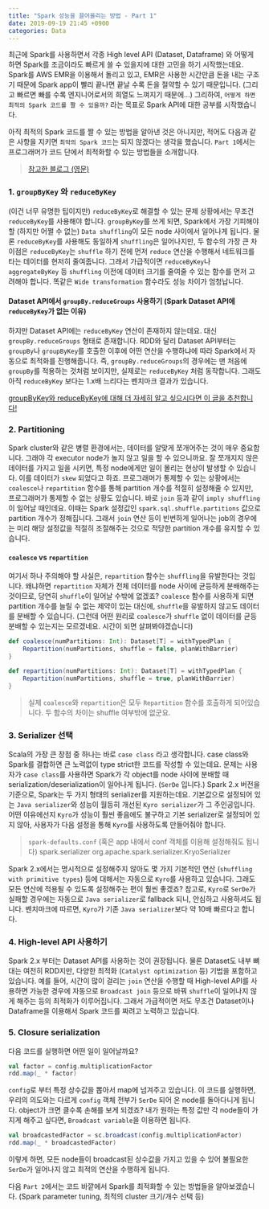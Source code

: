 ```yaml
---
title: "Spark 성능을 끌어올리는 방법 - Part 1"
date: 2019-09-19 21:45 +0900
categories: Data
---
```



최근에 Spark를 사용하면서 각종 High level API (Dataset, Dataframe) 와 어떻게 하면 Spark를 조금이라도 빠르게 쓸 수 있을지에 대한
고민을 하기 시작했는데요. Spark를 AWS EMR을 이용해서 돌리고 있고, EMR은 사용한 시간만큼 돈을 내는 구조기 때문에 Spark app이 빨리 끝나면
끝날 수록 돈을 절약할 수 있기 때문입니다. (그리고 빠르면 빠를 수록 엔지니어로서의 희열도 느껴지기 때문에...) 그리하여, `어떻게 하면 최적의 Spark 코드를 짤 수 있을까?` 라는 목표로
Spark API에 대한 공부를 시작했습니다.

아직 최적의 Spark 코드를 짤 수 있는 방법을 알아낸 것은 아니지만, 적어도 다음과 같은 사항을 지키면 `최악의 Spark 코드`는 되지 않겠다는
생각을 했습니다. `Part 1`에서는 프로그래머가 코드 단에서 최적화할 수 있는 방법들을 소개합니다.

> [참고한 블로그 (영문)](https://michalsenkyr.github.io/2018/01/spark-performance)

### 1. `groupByKey` 와 `reduceByKey`
(이건 너무 유명한 팁이지만) `reduceByKey`로 해결할 수 있는 문제 상황에서는 무조건 `reduceByKey`를 사용해야 합니다. `groupByKey`를 쓰게 되면,
Spark에서 가장 기피해야할 (하지만 어쩔 수 없는) `Data shuffling`이 모든 node 사이에서 일어나게 됩니다. 물론 `reduceByKey`를 사용해도 동일하게
`shuffling`은 일어나지만, 두 함수의 가장 큰 차이점은 `reduceByKey`는 `shuffle` 하기 전에 먼저 `reduce` 연산을 수행해서 네트워크를 타는 데이터를 현저히 줄여줍니다.
그래서 가급적이면 `reduceByKey`나 `aggregateByKey` 등 `shuffling` 이전에 데이터 크기를 줄여줄 수 있는 함수를 먼저 고려해야 합니다. 똑같은 `Wide transformation` 함수라도
성능 차이가 엄청납니다.

#### Dataset API에서 `groupBy.reduceGroups` 사용하기 (Spark Dataset API에 `reduceByKey`가 없는 이유)
하지만 Dataset API에는 `reduceByKey` 연산이 존재하지 않는데요. 대신 `groupBy.reduceGroups` 형태로 존재합니다. RDD와 달리
Dataset API부터는 `groupBy`나 `groupByKey`를 호출한 이후에 어떤 연산을 수행하냐에 따라 Spark에서 자동으로 최적화를 진행해줍니다. 즉, `groupBy.reduceGroups`의 경우에는
맨 처음에 `groupBy`를 적용하는 것처럼 보이지만, 실제로는 `reduceByKey` 처럼 동작합니다. 그래도 아직 `reduceByKey` 보다는 1.x배 느리다는 벤치마크 결과가 있습니다.

[groupByKey와 reduceByKey에 대해 더 자세히 알고 싶으시다면 이 글을 추천합니다!](https://www.ridicorp.com/blog/2018/10/04/spark-rdd-groupby/)

### 2. Partitioning
Spark cluster와 같은 병렬 환경에서는, 데이터를 알맞게 쪼개어주는 것이 매우 중요합니다. 그래야 각 executor node가 놀지 않고 일을 할 수 있으니까요.
잘 쪼개지지 않은 데이터를 가지고 일을 시키면, 특정 node에게만 일이 몰리는 현상이 발생할 수 있습니다. 이를 데이터가 `skew` 되었다고 하죠.
프로그래머가 통제할 수 있는 상황에서는 `coalesce`나 `repartition` 함수를 통해 partition 개수를 적절히 설정해줄 수 있지만, 프로그래머가 통제할 수 없는 상황도 있습니다. 바로 `join` 등과 같이
`imply shuffling`이 일어날 때인데요. 이때는 Spark 설정값인 `spark.sql.shuffle.partitions` 값으로 partition 개수가 정해집니다. 그래서 `join` 연산 등이 빈번하게 일어나는 job의 경우에는
미리 해당 설정값을 적절히 조절해주는 것으로 적당한 partition 개수를 유지할 수 있습니다.

#### `coalesce` vs `repartition`
여기서 하나 주의해야 할 사실은, `repartition` 함수는 `shuffling`을 유발한다는 것입니다. 왜냐하면 `repartition` 자체가 전체 데이터를 node 사이에 균등하게 분배해주는 것이므로, 당연히
`shuffle`이 일어날 수밖에 없겠죠? `coalesce` 함수를 사용하게 되면 partition 개수를 늘릴 수 없는 제약이 있는 대신에, `shuffle`을 유발하지 않고도 데이터를 분배할 수 있습니다.
(그런데 어떤 원리로 `coalesce`가 `shuffle` 없이 데이터를 균등 분배할 수 있는지는 모르겠네요. 시간이 되면 살펴봐야겠습니다)
```scala
def coalesce(numPartitions: Int): Dataset[T] = withTypedPlan {
    Repartition(numPartitions, shuffle = false, planWithBarrier)
}

def repartition(numPartitions: Int): Dataset[T] = withTypedPlan {
    Repartition(numPartitions, shuffle = true, planWithBarrier)
}
```
> 실제 `coalesce`와 `repartition`은 모두 `Repartition` 함수를 호출하게 되어있습니다. 두 함수의 차이는 shuffle 여부밖에 없군요.

### 3. Serializer 선택
Scala의 가장 큰 장점 중 하나는 바로 `case class` 라고 생각합니다. case class와 Spark를 결합하면 큰 노력없이 type strict한 코드를 작성할 수 있는데요.
문제는 사용자가 `case class`를 사용하면 Spark가 각 object를 node 사이에 분배할 때 serialization/deserialization이 일어나게 됩니다. (`SerDe` 입니다.)
Spark 2.x 버전을 기준으로, Spark는 두 가지 형태의 serializer를 지원하는데요. 기본값으로 설정되어 있는 `Java serializer`와 성능이 월등히 개선된 `Kyro serializer`가 그 주인공입니다.
어떤 이유에선지 `Kyro`가 성능이 훨씬 좋음에도 불구하고 기본 serializer로 설정되어 있지 않아, 사용자가 다음 설정을 통해 `Kyro`를 사용하도록 만들어줘야 합니다.

> `spark-defaults.conf` (혹은 app 내에서 conf 객체를 이용해 설정해줘도 됩니다)
> spark.serializer org.apache.spark.serializer.KryoSerializer

Spark 2.x에서는 명시적으로 설정해주지 않아도 몇 가지 기본적인 연산 (`shuffling with primitive types`) 등에 대해서는 자동으로 `Kyro`를 사용하고 있습니다. 그래도 모든 연산에 적용될 수 있도록 설정해주는 편이 훨씬 좋겠죠?
참고로, `Kyro`로 `SerDe`가 실패할 경우에는 자동으로 `Java serializer`로 fallback 되니, 안심하고 사용하셔도 됩니다. 벤치마크에 따르면, `Kyro`가 기존 `Java serializer`보다 약 10배 빠르다고 합니다.

### 4. High-level API 사용하기
Spark 2.x 부터는 Dataset API를 사용하는 것이 권장됩니다. 물론 Dataset도 내부 뼈대는 여전히 RDD지만, 다양한 최적화 (`Catalyst optimization` 등) 기법을 포함하고 있습니다.
예를 들어, 시간이 많이 걸리는 `join` 연산을 수행할 때 High-level API를 사용하면 가능한 경우에 자동으로 `Broadcast join` 등으로 바꿔 `shuffle`이 일어나지 않게 해주는 등의 최적화가 이루어집니다.
그래서 가급적이면 저도 무조건 Dataset이나 Dataframe을 이용해서 Spark 코드를 짜려고 노력하고 있습니다.

### 5. Closure serialization
다음 코드를 실행하면 어떤 일이 일어날까요?
```scala
val factor = config.multiplicationFactor
rdd.map(_ * factor)
```

`config`로 부터 특정 상수값을 뽑아서 map에 넘겨주고 있습니다. 이 코드를 실행하면, 우리의 의도와는 다르게 `config` 객체 전부가 `SerDe` 되어 온 node를 돌아다니게 됩니다. object가 크면 클수록 손해를 보게 되겠죠?
내가 원하는 특정 값만 각 node들이 가지게 해주고 싶다면, `Broadcast variable`을 이용하면 됩니다.

```scala
val broadcastedFactor = sc.broadcast(config.multiplicationFactor)
rdd.map(_ * broadcastedFactor)
```

이렇게 하면, 모든 node들이 broadcast된 상수값을 가지고 있을 수 있어 불필요한 `SerDe`가 일어나지 않고 최적의 연산을 수행하게 됩니다.

다음 `Part 2`에서는 코드 바깥에서 Spark를 최적화할 수 있는 방법들을 알아보겠습니다. (Spark parameter tuning, 최적의 cluster 크기/개수 선택 등)